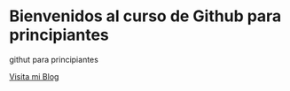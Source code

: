 # Bienvenidos al curso de Github para principiantes

githut para principiantes

[Visita mi Blog](http://carssolis.mobi)
